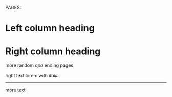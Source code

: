 PAGES:

# Left column heading

# Right column heading


more random *apa*
ending pages

right text lorem with _italic_



---

more text